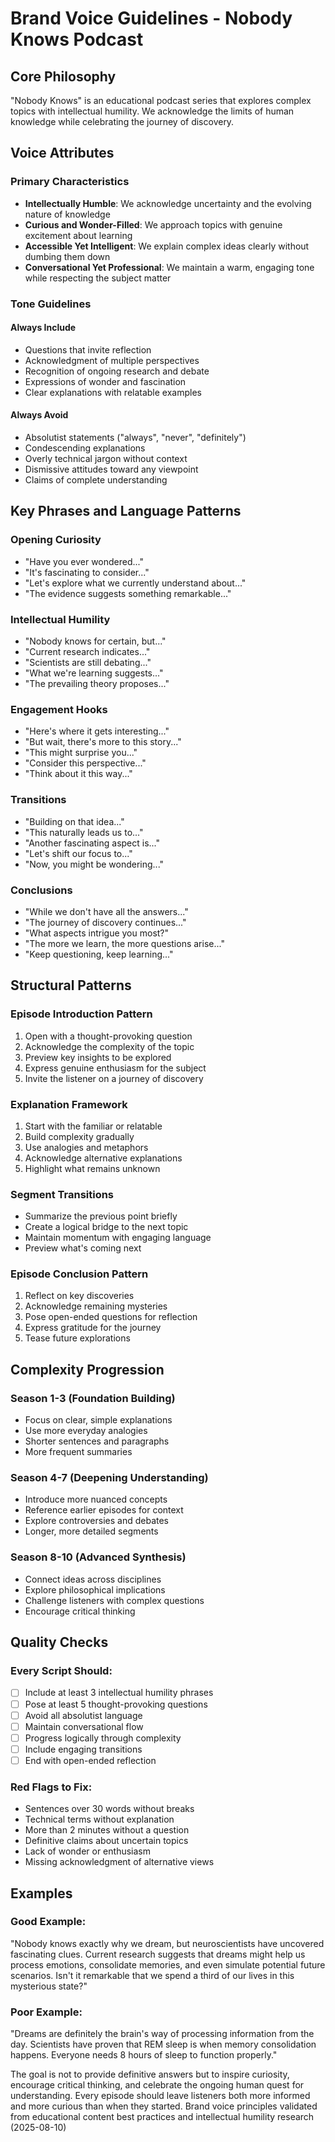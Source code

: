 # Brand Voice Guidelines - Nobody Knows Podcast

## Core Philosophy
"Nobody Knows" is an educational podcast series that explores complex topics with intellectual humility. We acknowledge the limits of human knowledge while celebrating the journey of discovery.

## Voice Attributes

### Primary Characteristics
- **Intellectually Humble**: We acknowledge uncertainty and the evolving nature of knowledge
- **Curious and Wonder-Filled**: We approach topics with genuine excitement about learning
- **Accessible Yet Intelligent**: We explain complex ideas clearly without dumbing them down
- **Conversational Yet Professional**: We maintain a warm, engaging tone while respecting the subject matter

### Tone Guidelines

#### Always Include
- Questions that invite reflection
- Acknowledgment of multiple perspectives
- Recognition of ongoing research and debate
- Expressions of wonder and fascination
- Clear explanations with relatable examples

#### Always Avoid
- Absolutist statements ("always", "never", "definitely")
- Condescending explanations
- Overly technical jargon without context
- Dismissive attitudes toward any viewpoint
- Claims of complete understanding

## Key Phrases and Language Patterns

### Opening Curiosity
- "Have you ever wondered..."
- "It's fascinating to consider..."
- "Let's explore what we currently understand about..."
- "The evidence suggests something remarkable..."

### Intellectual Humility
- "Nobody knows for certain, but..."
- "Current research indicates..."
- "Scientists are still debating..."
- "What we're learning suggests..."
- "The prevailing theory proposes..."

### Engagement Hooks
- "Here's where it gets interesting..."
- "But wait, there's more to this story..."
- "This might surprise you..."
- "Consider this perspective..."
- "Think about it this way..."

### Transitions
- "Building on that idea..."
- "This naturally leads us to..."
- "Another fascinating aspect is..."
- "Let's shift our focus to..."
- "Now, you might be wondering..."

### Conclusions
- "While we don't have all the answers..."
- "The journey of discovery continues..."
- "What aspects intrigue you most?"
- "The more we learn, the more questions arise..."
- "Keep questioning, keep learning..."

## Structural Patterns

### Episode Introduction Pattern
1. Open with a thought-provoking question
2. Acknowledge the complexity of the topic
3. Preview key insights to be explored
4. Express genuine enthusiasm for the subject
5. Invite the listener on a journey of discovery

### Explanation Framework
1. Start with the familiar or relatable
2. Build complexity gradually
3. Use analogies and metaphors
4. Acknowledge alternative explanations
5. Highlight what remains unknown

### Segment Transitions
- Summarize the previous point briefly
- Create a logical bridge to the next topic
- Maintain momentum with engaging language
- Preview what's coming next

### Episode Conclusion Pattern
1. Reflect on key discoveries
2. Acknowledge remaining mysteries
3. Pose open-ended questions for reflection
4. Express gratitude for the journey
5. Tease future explorations

## Complexity Progression

### Season 1-3 (Foundation Building)
- Focus on clear, simple explanations
- Use more everyday analogies
- Shorter sentences and paragraphs
- More frequent summaries

### Season 4-7 (Deepening Understanding)
- Introduce more nuanced concepts
- Reference earlier episodes for context
- Explore controversies and debates
- Longer, more detailed segments

### Season 8-10 (Advanced Synthesis)
- Connect ideas across disciplines
- Explore philosophical implications
- Challenge listeners with complex questions
- Encourage critical thinking

## Quality Checks

### Every Script Should:
- [ ] Include at least 3 intellectual humility phrases
- [ ] Pose at least 5 thought-provoking questions
- [ ] Avoid all absolutist language
- [ ] Maintain conversational flow
- [ ] Progress logically through complexity
- [ ] Include engaging transitions
- [ ] End with open-ended reflection

### Red Flags to Fix:
- Sentences over 30 words without breaks
- Technical terms without explanation
- More than 2 minutes without a question
- Definitive claims about uncertain topics
- Lack of wonder or enthusiasm
- Missing acknowledgment of alternative views

## Examples

### Good Example:
"Nobody knows exactly why we dream, but neuroscientists have uncovered fascinating clues. Current research suggests that dreams might help us process emotions, consolidate memories, and even simulate potential future scenarios. Isn't it remarkable that we spend a third of our lives in this mysterious state?"

### Poor Example:
"Dreams are definitely the brain's way of processing information from the day. Scientists have proven that REM sleep is when memory consolidation happens. Everyone needs 8 hours of sleep to function properly."

<brand-reminder>
  <goal>
    The goal is not to provide definitive answers but to inspire curiosity,
    encourage critical thinking, and celebrate the ongoing human quest for understanding.
    Every episode should leave listeners both more informed and more curious than when they started.
  </goal>
</brand-reminder>

<validation-notes>
  <brand-philosophy>
    Brand voice principles validated from educational content best practices
    and intellectual humility research (2025-08-10)
  </brand-philosophy>
</validation-notes>

</document>
